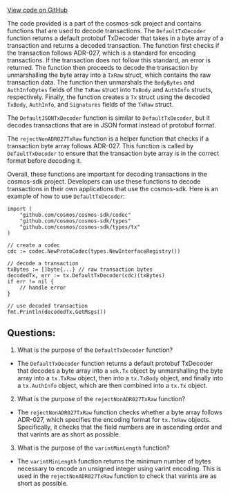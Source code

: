 [View code on GitHub](https://github.com/cosmos/cosmos-sdk/blob/main/x/auth/tx/decoder.go)

The code provided is a part of the cosmos-sdk project and contains functions that are used to decode transactions. The `DefaultTxDecoder` function returns a default protobuf TxDecoder that takes in a byte array of a transaction and returns a decoded transaction. The function first checks if the transaction follows ADR-027, which is a standard for encoding transactions. If the transaction does not follow this standard, an error is returned. The function then proceeds to decode the transaction by unmarshalling the byte array into a `TxRaw` struct, which contains the raw transaction data. The function then unmarshals the `BodyBytes` and `AuthInfoBytes` fields of the `TxRaw` struct into `TxBody` and `AuthInfo` structs, respectively. Finally, the function creates a `Tx` struct using the decoded `TxBody`, `AuthInfo`, and `Signatures` fields of the `TxRaw` struct.

The `DefaultJSONTxDecoder` function is similar to `DefaultTxDecoder`, but it decodes transactions that are in JSON format instead of protobuf format.

The `rejectNonADR027TxRaw` function is a helper function that checks if a transaction byte array follows ADR-027. This function is called by `DefaultTxDecoder` to ensure that the transaction byte array is in the correct format before decoding it.

Overall, these functions are important for decoding transactions in the cosmos-sdk project. Developers can use these functions to decode transactions in their own applications that use the cosmos-sdk. Here is an example of how to use `DefaultTxDecoder`:

```
import (
    "github.com/cosmos/cosmos-sdk/codec"
    "github.com/cosmos/cosmos-sdk/types"
    "github.com/cosmos/cosmos-sdk/types/tx"
)

// create a codec
cdc := codec.NewProtoCodec(types.NewInterfaceRegistry())

// decode a transaction
txBytes := []byte{...} // raw transaction bytes
decodedTx, err := tx.DefaultTxDecoder(cdc)(txBytes)
if err != nil {
    // handle error
}

// use decoded transaction
fmt.Println(decodedTx.GetMsgs())
```
## Questions: 
 1. What is the purpose of the `DefaultTxDecoder` function?
- The `DefaultTxDecoder` function returns a default protobuf TxDecoder that decodes a byte array into a `sdk.Tx` object by unmarshalling the byte array into a `tx.TxRaw` object, then into a `tx.TxBody` object, and finally into a `tx.AuthInfo` object, which are then combined into a `tx.Tx` object.

2. What is the purpose of the `rejectNonADR027TxRaw` function?
- The `rejectNonADR027TxRaw` function checks whether a byte array follows ADR-027, which specifies the encoding format for `tx.TxRaw` objects. Specifically, it checks that the field numbers are in ascending order and that varints are as short as possible.

3. What is the purpose of the `varintMinLength` function?
- The `varintMinLength` function returns the minimum number of bytes necessary to encode an unsigned integer using varint encoding. This is used in the `rejectNonADR027TxRaw` function to check that varints are as short as possible.